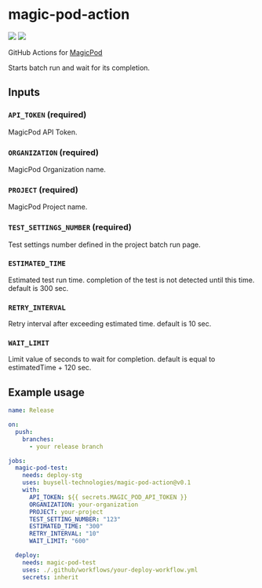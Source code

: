# magic-pod-action

![](https://img.shields.io/github/package-json/v/buysell-technologies/magic-pod-action)
![](https://img.shields.io/github/license/buysell-technologies/magic-pod-action)

GitHub Actions for [MagicPod](https://magicpod.com/)

Starts batch run and wait for its completion.

## Inputs

### `API_TOKEN` (required)

MagicPod API Token.

### `ORGANIZATION` (required)

MagicPod Organization name.

### `PROJECT` (required)

MagicPod Project name.

### `TEST_SETTINGS_NUMBER` (required)

Test settings number defined in the project batch run page. 

### `ESTIMATED_TIME`

Estimated test run time. completion of the test is not detected until this time. default is 300 sec.

### `RETRY_INTERVAL`

Retry interval after exceeding estimated time. default is 10 sec.

### `WAIT_LIMIT`

Limit value of seconds to wait for completion. default is equal to estimatedTime + 120 sec.


## Example usage

```yml
name: Release

on:
  push:
    branches:
      - your release branch

jobs:
  magic-pod-test:
    needs: deploy-stg
    uses: buysell-technologies/magic-pod-action@v0.1
    with:
      API_TOKEN: ${{ secrets.MAGIC_POD_API_TOKEN }}
      ORGANIZATION: your-organization
      PROJECT: your-project
      TEST_SETTING_NUMBER: "123"
      ESTIMATED_TIME: "300"
      RETRY_INTERVAL: "10"
      WAIT_LIMIT: "600"

  deploy:
    needs: magic-pod-test
    uses: ./.github/workflows/your-deploy-workflow.yml
    secrets: inherit
```
